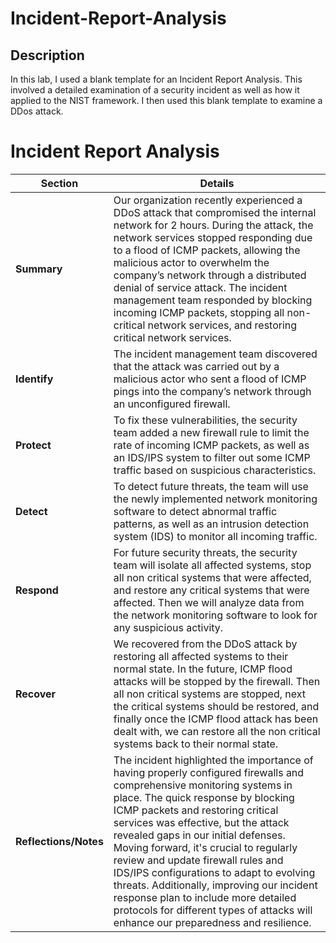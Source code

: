 # Incident-Report-Analysis 

## Description
In this lab, I used a blank template for an Incident Report Analysis. This involved a detailed examination of a security incident as well as how it applied to the NIST framework. I then used this blank template to examine a DDos attack.
<br />

# Incident Report Analysis

| **Section** | **Details** |
|-------------|-------------|
| **Summary** | Our organization recently experienced a DDoS attack that compromised the internal network for 2 hours. During the attack, the network services stopped responding due to a flood of ICMP packets, allowing the malicious actor to overwhelm the company’s network through a distributed denial of service attack. The incident management team responded by blocking incoming ICMP packets, stopping all non-critical network services, and restoring critical network services. |
| **Identify** | The incident management team discovered that the attack was carried out by a malicious actor who sent a flood of ICMP pings into the company’s network through an unconfigured firewall. |
| **Protect** | To fix these vulnerabilities, the security team added a new firewall rule to limit the rate of incoming ICMP packets, as well as an IDS/IPS system to filter out some ICMP traffic based on suspicious characteristics.|
| **Detect** | To detect future threats, the team will use the newly implemented network monitoring software to detect abnormal traffic patterns, as well as an intrusion detection system (IDS) to monitor all incoming traffic.  |
| **Respond** | For future security threats, the security team will isolate all affected systems, stop all non critical systems that were affected, and restore any critical systems that were affected. Then we will analyze data from the network monitoring software to look for any suspicious activity.  |
| **Recover** | We recovered from the DDoS attack by restoring all affected systems to their normal state. In the future, ICMP flood attacks will be stopped by the firewall. Then all non critical systems are stopped, next the critical systems should be restored, and finally once the ICMP flood attack has been dealt with, we can restore all the non critical systems back to their normal state.  |
| **Reflections/Notes** | The incident highlighted the importance of having properly configured firewalls and comprehensive monitoring systems in place. The quick response by blocking ICMP packets and restoring critical services was effective, but the attack revealed gaps in our initial defenses. Moving forward, it's crucial to regularly review and update firewall rules and IDS/IPS configurations to adapt to evolving threats. Additionally, improving our incident response plan to include more detailed protocols for different types of attacks will enhance our preparedness and resilience. ||


